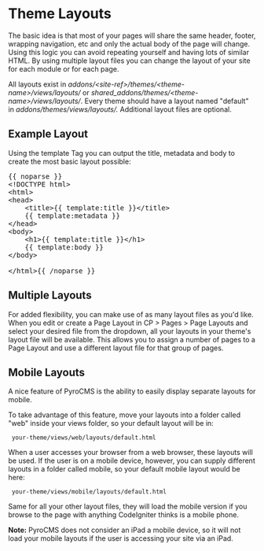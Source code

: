 # Theme Layouts

The basic idea is that most of your pages will share the same header, footer, wrapping navigation, etc and only the actual body of the page will change. Using this logic you can avoid repeating yourself and having lots of similar HTML. By using multiple layout files you can change the layout of your site for each module or for each page.

All layouts exist in <dfn>addons/&lt;site-ref&gt;/themes/&lt;theme-name&gt;/views/layouts/</dfn> or <dfn>shared_addons/themes/&lt;theme-name&gt;/views/layouts/</dfn>. Every theme should have a layout named &quot;default&quot; in <dfn>addons/themes/views/layouts/.</dfn> Additional layout files are optional.

## Example Layout

Using the template Tag you can output the title, metadata and body to create the most basic layout possible:

<pre class="prettyprint">{{ noparse }}
&lt;!DOCTYPE html&gt;
&lt;html&gt;
&lt;head&gt;
	&lt;title&gt;{{ template:title }}&lt;/title&gt;
	{{ template:metadata }}
&lt;/head&gt;
&lt;body&gt;
	&lt;h1&gt;{{ template:title }}&lt;/h1&gt;
	{{ template:body }}
&lt;/body&gt;

&lt;/html&gt;{{ /noparse }}</pre>

## Multiple Layouts

For added flexibility, you can make use of as many layout files as you'd like. When you edit or create a Page Layout in CP &gt; Pages &gt; Page Layouts and select your desired file from the dropdown, all your layouts in your theme's layout file will be available. This allows you to assign a number of pages to a Page Layout and use a different layout file for that group of pages.

## Mobile Layouts

A nice feature of PyroCMS is the ability to easily display separate layouts for mobile.

To take advantage of this feature, move your layouts into a folder called "web" inside your views folder, so your default layout will be in:

     your-theme/views/web/layouts/default.html

When a user accesses your browser from a web browser, these layouts will be used. If the user is on a mobile device, however, you can supply different layouts in a folder called mobile, so your default mobile layout would be here:

     your-theme/views/mobile/layouts/default.html

Same for all your other layout files, they will load the mobile version if you browse to the page with anything CodeIgniter thinks is a mobile phone.

<div class="tip"><strong>Note:</strong> PyroCMS does not consider an iPad a mobile device, so it will not load your mobile layouts if the user is accessing your site via an iPad.</div>

